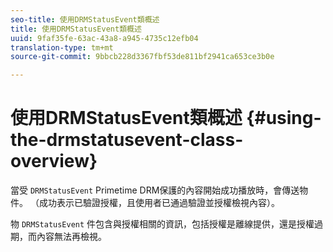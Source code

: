 ```yaml
---
seo-title: 使用DRMStatusEvent類概述
title: 使用DRMStatusEvent類概述
uuid: 9faf35fe-63ac-43a8-a945-4735c12efb04
translation-type: tm+mt
source-git-commit: 9bbcb228d3367fbf53de811bf2941ca653ce3b0e

---
```



# 使用DRMStatusEvent類概述 {#using-the-drmstatusevent-class-overview}

當受 `DRMStatusEvent` Primetime DRM保護的內容開始成功播放時，會傳送物件。 （成功表示已驗證授權，且使用者已通過驗證並授權檢視內容）。

物 `DRMStatusEvent` 件包含與授權相關的資訊，包括授權是離線提供，還是授權過期，而內容無法再檢視。

